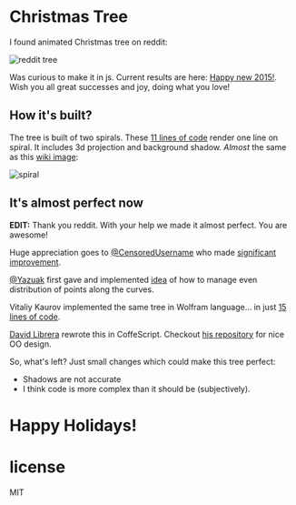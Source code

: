 Christmas Tree
===============

I found animated Christmas tree on reddit:

![reddit tree](http://i.imgur.com/Fy4S1jR.gif)

Was curious to make it in js. Current results are here: [Happy new  2015!](http://anvaka.github.io/atree/). Wish you all great successes and joy, doing what you love!

How it's built?
---------------
The tree is built of two spirals. These [11 lines of code](https://github.com/anvaka/atree/blob/2937249242a0204929aca45cdb8b937cfb5af3e5/index.js#L86-L97) render one line on spiral. It includes 3d projection and background shadow. _Almost_ the same as this [wiki image](http://en.wikipedia.org/wiki/File:ComplexSinInATimeAxe.gif):

![spiral](http://upload.wikimedia.org/wikipedia/commons/a/a5/ComplexSinInATimeAxe.gif)

It's almost perfect now
-----------------------

**EDIT:** Thank you reddit. With your help we made it almost perfect. You are awesome! 

Huge appreciation goes to [@CensoredUsername](https://github.com/CensoredUsername) who made [significant improvement](http://www.reddit.com/r/programming/comments/1tswai/t_sin_t_christmas_tree/cebhvu9). 

[@Yazuak](https://github.com/Yazuak) first gave and implemented [idea](http://www.reddit.com/r/programming/comments/1tswai/t_sin_t_christmas_tree/cebajpt) of how to manage even distribution of points along the curves.

Vitaliy Kaurov implemented the same tree in Wolfram language... in just [15 lines of code](http://community.wolfram.com/groups/-/m/t/175891).

[David Librera](https://github.com/davidlibrera) rewrote this in CoffeScript. Checkout [his repository](https://github.com/davidlibrera/atree/tree/master/js/coffee) for nice OO design. 

So, what's left? Just small changes which could make this tree perfect:

* Shadows are not accurate
* I think code is more complex than it should be (subjectively).

# Happy Holidays!

# license

MIT
